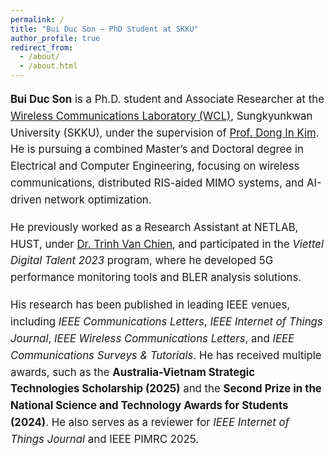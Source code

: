 ```yaml
---
permalink: /
title: "Bui Duc Son – PhD Student at SKKU"
author_profile: true
redirect_from: 
  - /about/
  - /about.html
---
```


<div style="margin-top: 1rem; font-size: 1.05rem; line-height: 1.6;">

<p><strong>Bui Duc Son</strong> is a Ph.D. student and Associate Researcher at the 
<a href="https://wireless.skku.edu/main/bbs_list.php?unsingcode1=1715440655&unsingcode2=1715441006&unsingcode3=1715441061&code=research_c" target="_blank">
Wireless Communications Laboratory (WCL)</a>, Sungkyunkwan University (SKKU), under the supervision of 
<a href="https://scholar.google.com/citations?user=v2chr7kAAAAJ&hl=en" target="_blank">Prof. Dong In Kim</a>. 
He is pursuing a combined Master’s and Doctoral degree in Electrical and Computer Engineering, focusing on 
wireless communications, distributed RIS-aided MIMO systems, and AI-driven network optimization.</p>

<p>He previously worked as a Research Assistant at NETLAB, HUST, under 
<a href="https://scholar.google.com.vn/citations?user=wofvFJMAAAAJ&hl=en" target="_blank">Dr. Trinh Van Chien</a>, 
and participated in the <em>Viettel Digital Talent 2023</em> program, where he developed 5G performance monitoring tools 
and BLER analysis solutions.</p>

<p>His research has been published in leading IEEE venues, including 
<em>IEEE Communications Letters</em>, <em>IEEE Internet of Things Journal</em>, 
<em>IEEE Wireless Communications Letters</em>, and 
<em>IEEE Communications Surveys & Tutorials</em>. 
He has received multiple awards, such as the <strong>Australia-Vietnam Strategic Technologies Scholarship (2025)</strong> 
and the <strong>Second Prize in the National Science and Technology Awards for Students (2024)</strong>. 
He also serves as a reviewer for <em>IEEE Internet of Things Journal</em> and IEEE PIMRC 2025.</p>

</div>
